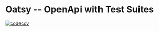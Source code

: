 # Oatsy -- OpenApi with Test Suites
[![codecov](https://codecov.io/gh/adamfdl/oats/branch/master/graph/badge.svg?token=W9ZYYTL3ET)](https://codecov.io/gh/adamfdl/oats)
